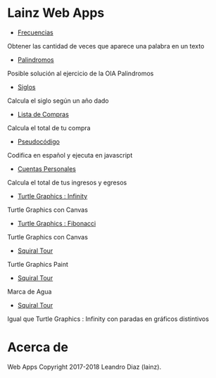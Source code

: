 # Lainz Web Apps
* [Frecuencias](https://lainz.github.io/webapps/frecuencias/)

Obtener las cantidad de veces que aparece una palabra en un texto

* [Palindromos](https://lainz.github.io/webapps/palindromos/)

Posible solución al ejercicio de la OIA Palindromos

* [Siglos](https://lainz.github.io/webapps/siglos/)

Calcula el siglo según un año dado

* [Lista de Compras](https://lainz.github.io/webapps/compras/)

Calcula el total de tu compra

* [Pseudocódigo](https://lainz.github.io/webapps/pseudocodigo/)

Codifica en español y ejecuta en javascript

* [Cuentas Personales](https://lainz.github.io/webapps/cuentas/)

Calcula el total de tus ingresos y egresos

* [Turtle Graphics : Infinity](https://lainz.github.io/webapps/turtlegraphics/)

Turtle Graphics con Canvas

* [Turtle Graphics : Fibonacci](https://lainz.github.io/webapps/turtlegraphicsfibonacci/)

Turtle Graphics con Canvas

* [Squiral Tour](https://lainz.github.io/webapps/squiraltour/)

Turtle Graphics Paint

* [Squiral Tour](https://lainz.github.io/webapps/turtlegraphicspaint/)

Marca de Agua

* [Squiral Tour](https://lainz.github.io/webapps/marcadeagua/)

Igual que Turtle Graphics : Infinity con paradas en gráficos distintivos

# Acerca de
Web Apps Copyright 2017-2018 Leandro Diaz (lainz).
